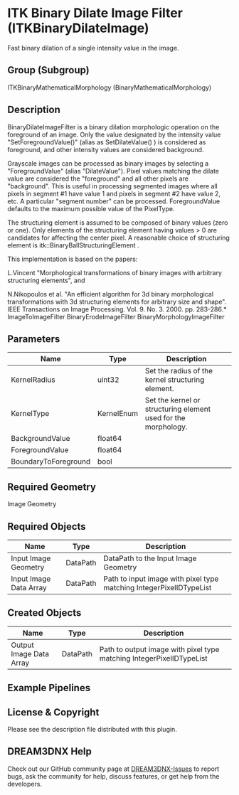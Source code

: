 # ITK Binary Dilate Image Filter (ITKBinaryDilateImage)

Fast binary dilation of a single intensity value in the image.

## Group (Subgroup)

ITKBinaryMathematicalMorphology (BinaryMathematicalMorphology)

## Description

BinaryDilateImageFilter is a binary dilation morphologic operation on the foreground of an image. Only the value designated by the intensity value "SetForegroundValue()" (alias as SetDilateValue() ) is considered as foreground, and other intensity values are considered background.

Grayscale images can be processed as binary images by selecting a "ForegroundValue" (alias "DilateValue"). Pixel values matching the dilate value are considered the "foreground" and all other pixels are "background". This is useful in processing segmented images where all pixels in segment #1 have value 1 and pixels in segment #2 have value 2, etc. A particular "segment number" can be processed. ForegroundValue defaults to the maximum possible value of the PixelType.

The structuring element is assumed to be composed of binary values (zero or one). Only elements of the structuring element having values > 0 are candidates for affecting the center pixel. A reasonable choice of structuring element is itk::BinaryBallStructuringElement .

This implementation is based on the papers:

L.Vincent "Morphological transformations of binary images with
arbitrary structuring elements", and

N.Nikopoulos et al. "An efficient algorithm for 3d binary
morphological transformations with 3d structuring elements
for arbitrary size and shape". IEEE Transactions on Image Processing. Vol. 9. No. 3. 2000. pp. 283-286.* ImageToImageFilter BinaryErodeImageFilter BinaryMorphologyImageFilter

## Parameters

| Name | Type | Description |
|------|------|-------------|
| KernelRadius | uint32 | Set the radius of the kernel structuring element. |
| KernelType | KernelEnum | Set the kernel or structuring element used for the morphology. |
| BackgroundValue | float64 |  |
| ForegroundValue | float64 |  |
| BoundaryToForeground | bool |  |

## Required Geometry

Image Geometry

## Required Objects

| Name |Type | Description |
|-----|------|-------------|
| Input Image Geometry | DataPath | DataPath to the Input Image Geometry |
| Input Image Data Array | DataPath | Path to input image with pixel type matching IntegerPixelIDTypeList |

## Created Objects

| Name |Type | Description |
|-----|------|-------------|
| Output Image Data Array | DataPath | Path to output image with pixel type matching IntegerPixelIDTypeList |

## Example Pipelines


## License & Copyright

Please see the description file distributed with this plugin.


## DREAM3DNX Help

Check out our GitHub community page at [DREAM3DNX-Issues](https://github.com/BlueQuartzSoftware/DREAM3DNX-Issues) to report bugs, ask the community for help, discuss features, or get help from the developers.


